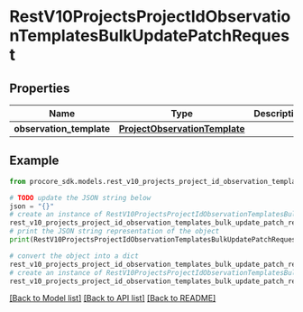 # RestV10ProjectsProjectIdObservationTemplatesBulkUpdatePatchRequest


## Properties

Name | Type | Description | Notes
------------ | ------------- | ------------- | -------------
**observation_template** | [**ProjectObservationTemplate**](ProjectObservationTemplate.md) |  | 

## Example

```python
from procore_sdk.models.rest_v10_projects_project_id_observation_templates_bulk_update_patch_request import RestV10ProjectsProjectIdObservationTemplatesBulkUpdatePatchRequest

# TODO update the JSON string below
json = "{}"
# create an instance of RestV10ProjectsProjectIdObservationTemplatesBulkUpdatePatchRequest from a JSON string
rest_v10_projects_project_id_observation_templates_bulk_update_patch_request_instance = RestV10ProjectsProjectIdObservationTemplatesBulkUpdatePatchRequest.from_json(json)
# print the JSON string representation of the object
print(RestV10ProjectsProjectIdObservationTemplatesBulkUpdatePatchRequest.to_json())

# convert the object into a dict
rest_v10_projects_project_id_observation_templates_bulk_update_patch_request_dict = rest_v10_projects_project_id_observation_templates_bulk_update_patch_request_instance.to_dict()
# create an instance of RestV10ProjectsProjectIdObservationTemplatesBulkUpdatePatchRequest from a dict
rest_v10_projects_project_id_observation_templates_bulk_update_patch_request_from_dict = RestV10ProjectsProjectIdObservationTemplatesBulkUpdatePatchRequest.from_dict(rest_v10_projects_project_id_observation_templates_bulk_update_patch_request_dict)
```
[[Back to Model list]](../README.md#documentation-for-models) [[Back to API list]](../README.md#documentation-for-api-endpoints) [[Back to README]](../README.md)


